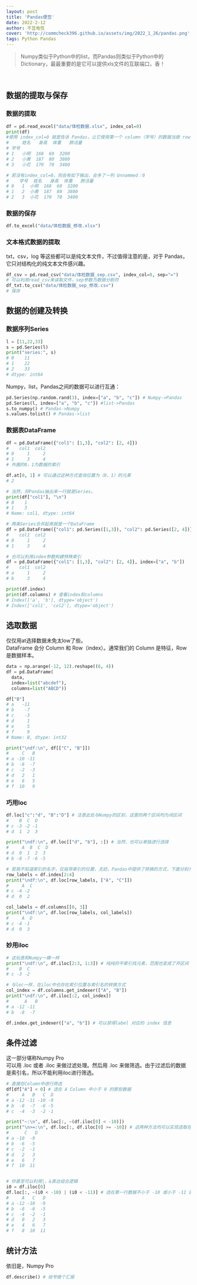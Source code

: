 ```yaml
---
layout: post
title: 'Pandas便签'
date: 2022-2-12
author: 不显电性
cover: 'http://commcheck396.github.io/assets/img/2022_1_26/pandas.png'
tags: Python Pandas
---
```


> Numpy类似于Python中的list，而Pandas则类似于Python中的Dictionary，最最重要的是它可以提供xls文件的互联端口，香！

<br/>

## 数据的提取与保存
### 数据的提取

```py
df = pd.read_excel("data/体检数据.xlsx", index_col=0)
print(df)
#使用 index_col=0 就是告诉 Pandas，让它使用第一个 column（学号）的数据当做 row 索引。 后面还有很多读取的功能里也有一样的参数。
#     姓名   身高  体重   肺活量
# 学号                   
# 1   小明  168  60  3200
# 2   小黄  187  80  3800
# 3   小花  170  70  3400

# 若没有index_col=0，则会有如下输出，会多了一列 Unnammed：0
#    学号  姓名   身高  体重   肺活量
# 0   1  小明  168  60  3200
# 1   2  小黄  187  80  3800
# 2   3  小花  170  70  3400
```

### 数据的保存
```py
df.to_excel("data/体检数据_修改.xlsx")
```

### 文本格式数据的提取
txt，csv，log 等这些都可以是纯文本文件，不过值得注意的是，对于 Pandas，它只对结构化的纯文本文件感兴趣。
```py
df_csv = pd.read_csv("data/体检数据_sep.csv", index_col=0, sep="=")
# 可以利用read_csv来读取文件，sep参数为数据分割符
df_txt.to_csv("data/体检数据_sep_修改.csv")
# 保存
```

## 数据的创建及转换
### 数据序列Series
```py
l = [11,22,33]
s = pd.Series(l)
print("series:", s)
# 0    11
# 1    22
# 2    33
# dtype: int64
```
Numpy，list，Pandas之间的数据可以进行互通：
```py
pd.Series(np.random.rand(3), index=["a", "b", "c"]) # Numpy->Pandas
pd.Series(l, index=["a", "b", "c"]) #list->Pandas
s.to_numpy() # Pandas->Numpy
s.values.tolist() # Pandas->list
```
### 数据表DataFrame
```py
df = pd.DataFrame({"col1": [1,3], "col2": [2, 4]})
#    col1  col2
# 0     1     2
# 1     3     4
# 外圈的0，1为数据的索引

df.at[0, 1] # 可以通过这种方式查询位置为（0，1）的元素
# 2

# 当然，将Pandas抽出来一行就是Series。
print(df["col1"], "\n")
# 0    1
# 1    3
# Name: col1, dtype: int64 

# 两条Series合并起来就是一个DataFrame
df = pd.DataFrame({"col1": pd.Series([1,3]), "col2": pd.Series([2, 4])})
#    col1  col2
# 0     1     2
# 1     3     4

# 也可以利用index参数构建特殊索引
df = pd.DataFrame({"col1": [1,3], "col2": [2, 4]}, index=["a", "b"])
#    col1  col2
# a     1     2
# b     3     4

print(df.index)
print(df.columns) # 查看index和columns
# Index(['a', 'b'], dtype='object') 
# Index(['col1', 'col2'], dtype='object')
```
## 选取数据
仅仅用at选择数据未免太low了些。  
DataFrame 会分 Column 和 Row（index）。通常我们的 Column 是特征，Row 是数据样本。  
```py
data = np.arange(-12, 12).reshape((6, 4))
df = pd.DataFrame(
  data, 
  index=list("abcdef"), 
  columns=list("ABCD"))

df["B"]
# a   -11
# b    -7
# c    -3
# d     1
# e     5
# f     9
# Name: B, dtype: int32

print("\ndf:\n", df[["C", "B"]])
#     C   B
# a -10 -11
# b  -6  -7
# c  -2  -3
# d   2   1
# e   6   5
# f  10   9
```
### 巧用loc
```py
df.loc["c":"d", "B":"D"] # 注意此处与Numpy的区别，这里的两个区间均为闭区间
#    B  C  D
# c -3 -2 -1
# d  1  2  3

print("\ndf:\n", df.loc[["d", "b"], :]) # 当然，也可以单独进行选择
#     A  B  C  D
# d  0  1  2  3
# b -8 -7 -6 -5

# 若我不知道索引的名字，仅指导索引的位置，无妨，Pandas中提供了转换的方式，下面分别为index和column的转换方式
row_labels = df.index[2:4]
print("\ndf:\n", df.loc[row_labels, ["A", "C"]])
#     A  C
# c -4 -2
# d  0  2

col_labels = df.columns[[0, 3]]
print("\ndf:\n", df.loc[row_labels, col_labels])
#     A  D
# c -4 -1
# d  0  3
```
### 妙用iloc
```py
# 这玩意和Numpy一模一样
print("\ndf:\n", df.iloc[2:3, 1:3]) # 纯纯的平索引找元素，范围也变成了开区间
#    B  C
# c -3 -2

# 与loc一样，在iloc中也存在索引位置与索引名的转换方式
col_index = df.columns.get_indexer(["A", "B"])
print("\ndf:\n", df.iloc[:2, col_index])
#      A   B
# a -12 -11
# b  -8  -7

df.index.get_indexer(["a", "b"]) # 可以获得label 对应的 index 信息
```

## 条件过滤
这一部分堪称Numpy Pro  
可以用 .loc 或者 .iloc 来做过滤处理。然后用 .loc 来做筛选。由于过滤后的数据是索引名，所以不能利用iloc进行筛选。
```py
# 直接在Column中进行筛选
df[df["A"] < 0] # 选在 A Column 中小于 0 的那些数据
#     A   B   C  D
# a -12 -11 -10 -9
# b  -8  -7  -6 -5
# c  -4  -3  -2 -1

print("~:\n", df.loc[:, ~(df.iloc[0] < -10)])
print("\n>=:\n", df.loc[:, df.iloc[0] >= -10]) # 这两种方法均可以实现选取在第一行数据中不小于-10的数据的功能
#      C   D
# a -10  -9
# b  -6  -5
# c  -2  -1
# d   2   3
# e   6   7
# f  10  11


# 你甚至可以利用|，&表达组合逻辑
i0 = df.iloc[0]
df.loc[:, ~(i0 < -10) | (i0 < -11)] # 选在第一行数据不小于 -10 或小于 -11 的数据
#     A   C   D
# a -12 -10  -9
# b  -8  -6  -5
# c  -4  -2  -1
# d   0   2   3
# e   4   6   7
# f   8  10  11
```

## 统计方法
依旧是，Numpy Pro
```py
df.describe() # 给爷做个汇报
```